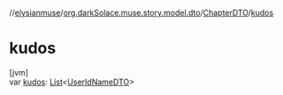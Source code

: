//[elysianmuse](../../../index.md)/[org.darkSolace.muse.story.model.dto](../index.md)/[ChapterDTO](index.md)/[kudos](kudos.md)

# kudos

[jvm]\
var [kudos](kudos.md): [List](https://kotlinlang.org/api/latest/jvm/stdlib/kotlin.collections/-list/index.html)&lt;[UserIdNameDTO](../../org.darkSolace.muse.user.model.dto/-user-id-name-d-t-o/index.md)&gt;
